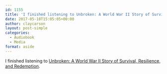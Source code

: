 ```yaml
---
id: 1155
title: 'I finished listening to Unbroken: A World War II Story of Survival, Resilience, and Redemption'
date: 2017-05-18T15:05:05+00:00
author: claycarson
layout: post-simple
categories: 
  - Audiobook
  - Media
format: aside
---
```

I finished listening to [Unbroken: A World War II Story of Survival, Resilience, and Redemption](http://amazon.com/exec/obidos/ASIN/B003WUYPPG/claycarson0c-20).<!--more-->